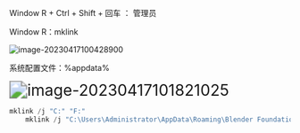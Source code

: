 Window R + Ctrl + Shift + 回车 ： 管理员 

Window R：mklink

![image-20230417100428900](E:\Typora-Note\Blender\assets\image-20230417100428900.png)

系统配置文件：%appdata%

<img src="E:\Typora-Note\Blender\assets\image-20230417101821025.png" alt="image-20230417101821025" style="zoom:200%;" />

```C#
mklink /j "C:" "F:"
    mklink /j "C:\Users\Administrator\AppData\Roaming\Blender Foundation\Blender\3.6\scripts\addons" "E:\Plugin\Blender\Scripts\addons"
```

